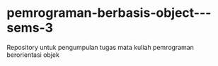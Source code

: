 # pemrograman-berbasis-object---sems-3
Repository untuk pengumpulan tugas mata kuliah pemrograman berorientasi objek
